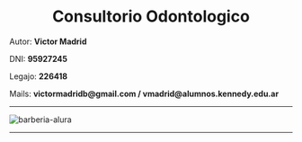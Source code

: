 <h1 align="center">Consultorio Odontologico</h1>
<p> Autor: <b>Victor Madrid</b> </p>
<p> DNI: <b>95927245</b> </p>
<p> Legajo: <b>226418</b> </p>
<p> Mails: <b>victormadridb@gmail.com   /  vmadrid@alumnos.kennedy.edu.ar</b> </p>
<hr>

![barberia-alura](https://github.com/victormadridb/ConsultorioOdontologico/blob/main/img/pantallaPrincipal.png?raw=true)

<hr>
